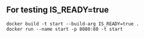 ## For testing IS_READY=true
```
docker build -t start --build-arg IS_READY=true .
docker run --name start -p 8080:80 -t start
```
